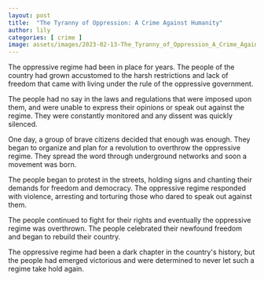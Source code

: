 ```yaml
---
layout: post
title:  "The Tyranny of Oppression: A Crime Against Humanity"
author: lily
categories: [ crime ]
image: assets/images/2023-02-13-The_Tyranny_of_Oppression_A_Crime_Against_Humanity.png
---
```



The oppressive regime had been in place for years. The people of the country had grown accustomed to the harsh restrictions and lack of freedom that came with living under the rule of the oppressive government. 

The people had no say in the laws and regulations that were imposed upon them, and were unable to express their opinions or speak out against the regime. They were constantly monitored and any dissent was quickly silenced. 

One day, a group of brave citizens decided that enough was enough. They began to organize and plan for a revolution to overthrow the oppressive regime. They spread the word through underground networks and soon a movement was born. 

The people began to protest in the streets, holding signs and chanting their demands for freedom and democracy. The oppressive regime responded with violence, arresting and torturing those who dared to speak out against them. 

The people continued to fight for their rights and eventually the oppressive regime was overthrown. The people celebrated their newfound freedom and began to rebuild their country. 

The oppressive regime had been a dark chapter in the country's history, but the people had emerged victorious and were determined to never let such a regime take hold again.